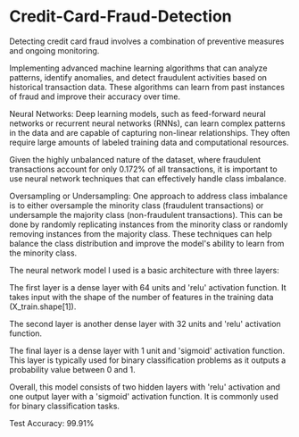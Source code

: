 # Credit-Card-Fraud-Detection

Detecting credit card fraud involves a combination of preventive measures and ongoing monitoring.

 Implementing advanced machine learning algorithms that can analyze patterns, identify anomalies, and detect fraudulent activities based on historical transaction data. These algorithms can learn from past instances of fraud and improve their accuracy over time.

 Neural Networks: Deep learning models, such as feed-forward neural networks or recurrent neural networks (RNNs), can learn complex patterns in the data and are capable of capturing non-linear relationships. They often require large amounts of labeled training data and computational resources.

 Given the highly unbalanced nature of the dataset, where fraudulent transactions account for only 0.172% of all transactions, it is important to use neural network techniques that can effectively handle class imbalance.

Oversampling or Undersampling: One approach to address class imbalance is to either oversample the minority class (fraudulent transactions) or undersample the majority class (non-fraudulent transactions). This can be done by randomly replicating instances from the minority class or randomly removing instances from the majority class. These techniques can help balance the class distribution and improve the model's ability to learn from the minority class.


The neural network model I used  is a basic architecture with three layers:

The first layer is a dense layer with 64 units and 'relu' activation function. It takes input with the shape of the number of features in the training data (X_train.shape[1]).


The second layer is another dense layer with 32 units and 'relu' activation function.


The final layer is a dense layer with 1 unit and 'sigmoid' activation function. This layer is typically used for binary classification problems as it outputs a probability value between 0 and 1.


Overall, this model consists of two hidden layers with 'relu' activation and one output layer with a 'sigmoid' activation function. It is commonly used for binary classification tasks.

Test Accuracy: 99.91%
​
